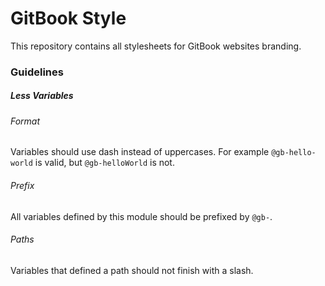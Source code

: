 # GitBook Style

This repository contains all stylesheets for GitBook websites branding.

### Guidelines

##### Less Variables

###### Format

Variables should use dash instead of uppercases. For example `@gb-hello-world` is valid, but `@gb-helloWorld` is not.

###### Prefix

All variables defined by this module should be prefixed by `@gb-`.

###### Paths

Variables that defined a path should not finish with a slash.
